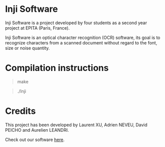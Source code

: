 # Inji Software
Inji Software is a project developed by four students as a second year project at EPITA (Paris, France).

Inji Software is an optical character recognition (OCR) software, its goal is to recognize characters from a scanned document without regard to the font, size or noise quantity.

# Compilation instructions
> make

> ./Inji

# Credits
This project has been developed by Laurent XU, Adrien NEVEU, David PEICHO and Aurelien LEANDRI.

Check out our software [here](http://www.injisoftware.com/).
